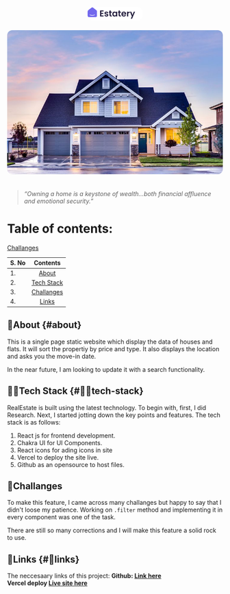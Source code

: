 <center><img src="./logo.png" style="background: transparent padding:4px 8px; border-radius:12px; margin:0px 0px 20px" ></center>
<center><img src="./house2.jpg" style="background: transparent padding:4px 8px; border-radius:12px; margin:0px 0px 20px" ></center>
<blockquote><i> “Owning a home is a keystone of wealth…both financial affluence and emotional security.”</i> </blockquote>

# Table of contents:
[Challanges](#challanges)

| S. No      | Contents | 
| :---        |    :----:   | 
| 1.      | [About](#about)        | 
| 2.   | [Tech Stack](#👩‍💻tech-stack)        | 
| 3.      | [Challanges](#challanges)        | 
| 4.   |  [Links](#🔗links)     | 


## 📑About {#about}
This is a single page static website which display the data of houses and flats. It will sort the propertiy by price and type. It also displays the location and asks you the move-in date. 

In the near future, I am looking to update it with a search functionality.

## 👩‍💻Tech Stack {#👩‍💻tech-stack}
RealEstate is built using the latest technology. To begin with, first, I did Research. Next, I started jotting down the key points and features. The tech stack is as follows:

1. React js for frontend development.
2. Chakra UI for UI Components.
3. React icons for ading icons in site
4. Vercel to deploy the site live.
5. Github as an opensource to host files.

<a name="challanges"></a>
## 🧿Challanges 
To make this feature, I came across many challanges but happy to say that I didn't loose my patience. Working on <code>.filter</code> method and implementing it in every component was one of the task. 

There are still so many corrections and I will make this feature a solid rock to use. 

## 🔗Links {#🔗links}
The neccesaary links of this project: 
<strong>Github: <a href="https://www.github.com/snehafarkya/Real-estate"> Link here</a> <br>
Vercel deploy <a href="https://real-estate-osme.vercel.app/"> Live site here</a> </strong>
